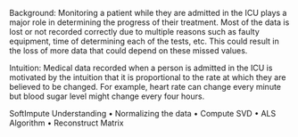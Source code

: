 Background:
Monitoring a patient while they are admitted in the ICU plays a major role in determining the progress of their treatment. Most of the data is lost or not recorded correctly due to multiple reasons such as faulty equipment, time of determining each of the tests, etc. This could result in the loss of more data that could depend on these missed values.

Intuition: 
Medical data recorded when a person is admitted in the ICU is motivated by the intuition that it is proportional to the rate at which they are believed to be changed. For example, heart rate can change every minute but blood sugar level might change every four hours.


SoftImpute Understanding
• Normalizing the data
• Compute SVD
• ALS Algorithm
• Reconstruct Matrix
